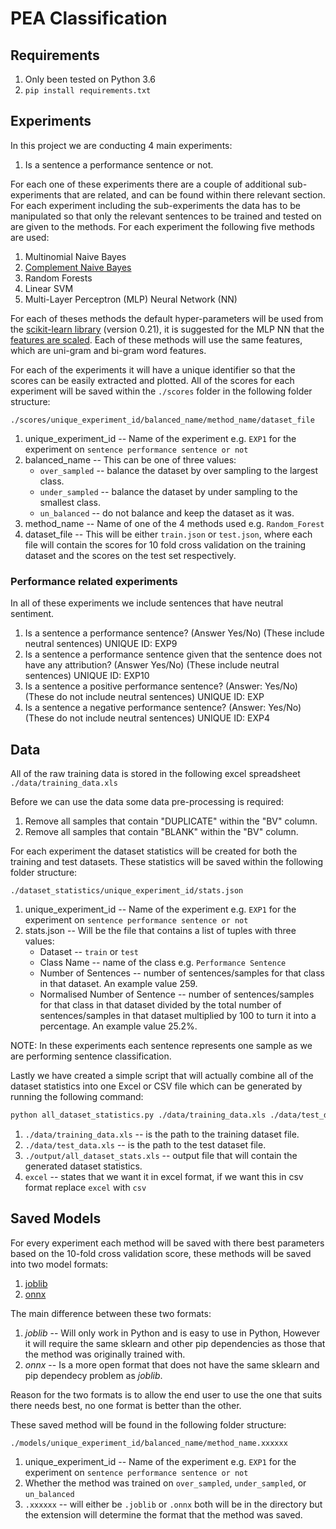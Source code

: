 # PEA Classification

## Requirements
1. Only been tested on Python 3.6
2. `pip install requirements.txt`

## Experiments
In this project we are conducting 4 main experiments:
1. Is a sentence a performance sentence or not.

For each one of these experiments there are a couple of additional sub-experiments that are related, and can be found within there relevant section. For each experiment including the sub-experiments the data has to be manipulated so that only the relevant sentences to be trained and tested on are given to the methods. For each experiment the following five methods are used:
1. Multinomial Naive Bayes
2. [Complement Naive Bayes](https://people.csail.mit.edu/jrennie/papers/icml03-nb.pdf)
3. Random Forests
4. Linear SVM
5. Multi-Layer Perceptron (MLP) Neural Network (NN)

For each of theses methods the default hyper-parameters will be used from the [scikit-learn library](https://scikit-learn.org/0.21/) (version 0.21), it is suggested for the MLP NN that the [features are scaled](https://scikit-learn.org/stable/modules/neural_networks_supervised.html#tips-on-practical-use). Each of these methods will use the same features, which are uni-gram and bi-gram word features.

For each of the experiments it will have a unique identifier so that the scores can be easily extracted and plotted. All of the scores for each experiment will be saved within the `./scores` folder in the following folder structure:

`./scores/unique_experiment_id/balanced_name/method_name/dataset_file`

1. unique_experiment_id -- Name of the experiment e.g. `EXP1` for the experiment on `sentence performance sentence or not`
2. balanced_name -- This can be one of three values:
    * `over_sampled` -- balance the dataset by over sampling to the largest class.
    * `under_sampled` -- balance the dataset by under sampling to the smallest class.
    * `un_balanced` -- do not balance and keep the dataset as it was.
3. method_name -- Name of one of the 4 methods used e.g. `Random_Forest`
4. dataset_file -- This will be either `train.json` or `test.json`, where each file will contain the scores for 10 fold cross validation on the training dataset and the scores on the test set respectively.

### Performance related experiments
In all of these experiments we include sentences that have neutral sentiment.

1. Is a sentence a performance sentence? (Answer Yes/No) (These include neutral sentences) UNIQUE ID: EXP9
2. Is a sentence a performance sentence given that the sentence does not have any attribution? (Answer Yes/No) (These include neutral sentences) UNIQUE ID: EXP10
3. Is a sentence a positive performance sentence? (Answer: Yes/No) (These do not include neutral sentences) UNIQUE ID: EXP
4. Is a sentence a negative performance sentence? (Answer: Yes/No) (These do not include neutral sentences) UNIQUE ID: EXP4

## Data
All of the raw training data is stored in the following excel spreadsheet `./data/training_data.xls`

Before we can use the data some data pre-processing is required:
1. Remove all samples that contain "DUPLICATE" within the "BV" column.
2. Remove all samples that contain "BLANK" within the "BV" column.

For each experiment the dataset statistics will be created for both the training and test datasets. These statistics will be saved within the following folder structure:

`./dataset_statistics/unique_experiment_id/stats.json`

1. unique_experiment_id -- Name of the experiment e.g. `EXP1` for the experiment on `sentence performance sentence or not`
2. stats.json -- Will be the file that contains a list of tuples with three values:
    * Dataset -- `train` or `test`
    * Class Name -- name of the class e.g. `Performance Sentence`
    * Number of Sentences -- number of sentences/samples for that class in that dataset. An example value 259.
    * Normalised Number of Sentence -- number of sentences/samples for that class in that dataset divided by the total number of sentences/samples in that dataset multiplied by 100 to turn it into a percentage. An example value 25.2%.

NOTE: In these experiments each sentence represents one sample as we are performing sentence classification.

Lastly we have created a simple script that will actually combine all of the dataset statistics into one Excel or CSV file which can be generated by running the following command:

``` bash
python all_dataset_statistics.py ./data/training_data.xls ./data/test_data.xls ./dataset_statistics/all_dataset_stats.xls excel
```

1. `./data/training_data.xls` -- is the path to the training dataset file.
2. `./data/test_data.xls` -- is the path to the test dataset file.
3. `./output/all_dataset_stats.xls` -- output file that will contain the generated dataset statistics.
4. `excel` -- states that we want it in excel format, if we want this in csv format replace `excel` with `csv`

## Saved Models

For every experiment each method will be saved with there best parameters based on the 10-fold cross validation score, these methods will be saved into two model formats:
1. [joblib](https://scikit-learn.org/stable/modules/model_persistence.html)
2. [onnx](https://onnx.ai/)

The main difference between these two formats: 
1. *joblib* -- Will only work in Python and is easy to use in Python, However it will require the same sklearn and other pip dependencies as those that the method was originally trained with.
2. *onnx* -- Is a more open format that does not have the same sklearn and pip dependecy problem as *joblib*.

Reason for the two formats is to allow the end user to use the one that suits there needs best, no one format is better than the other.

These saved method will be found in the following folder structure:

`./models/unique_experiment_id/balanced_name/method_name.xxxxxx`

1. unique_experiment_id -- Name of the experiment e.g. `EXP1` for the experiment on `sentence performance sentence or not`
2. Whether the method was trained on `over_sampled`, `under_sampled`, or `un_balanced`
3. `.xxxxxx` -- will either be `.joblib` or `.onnx` both will be in the directory but the extension will determine the format that the method was saved.
